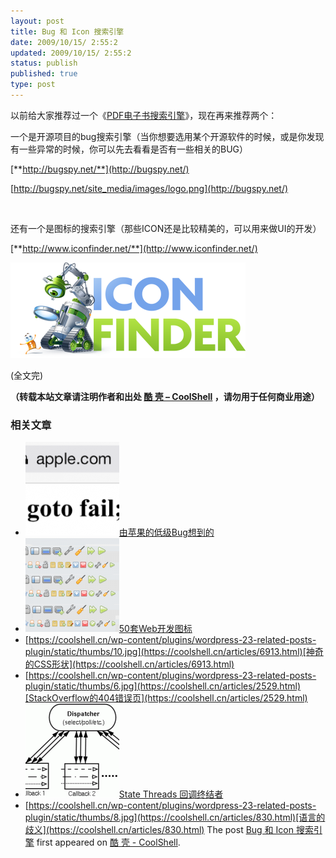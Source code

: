 ```yaml
---
layout: post
title: Bug 和 Icon 搜索引擎
date: 2009/10/15/ 2:55:2
updated: 2009/10/15/ 2:55:2
status: publish
published: true
type: post
---
```


以前给大家推荐过一个《[PDF电子书搜索引擎](https://coolshell.cn/articles/424.html)》，现在再来推荐两个：


一个是开源项目的bug搜索引擎（当你想要选用某个开源软件的时候，或是你发现有一些异常的时候，你可以先去看看是否有一些相关的BUG）


[**http://bugspy.net/**](http://bugspy.net/)


[http://bugspy.net/site_media/images/logo.png](http://bugspy.net/)


 


还有一个是图标的搜索引擎（那些ICON还是比较精美的，可以用来做UI的开发）


 [**http://www.iconfinder.net/**](http://www.iconfinder.net/)


 [![Iconfinder provides high quality icons for webdesigners and developers in an easy and efficient way](../wp-content/uploads/2009/10/iconfinder.png)](http://www.iconfinder.net/)


(全文完)




**（转载本站文章请注明作者和出处 [酷 壳 – CoolShell](https://coolshell.cn/) ，请勿用于任何商业用途）**



### 相关文章

* [![由苹果的低级Bug想到的](../wp-content/uploads/2014/02/apple_goto_fail-150x150.png)](https://coolshell.cn/articles/11112.html)[由苹果的低级Bug想到的](https://coolshell.cn/articles/11112.html)
* [![50套Web开发图标](../wp-content/uploads/2009/03/webicon3-150x150.png)](https://coolshell.cn/articles/3.html)[50套Web开发图标](https://coolshell.cn/articles/3.html)
* [https://coolshell.cn/wp-content/plugins/wordpress-23-related-posts-plugin/static/thumbs/10.jpg](https://coolshell.cn/articles/6913.html)[神奇的CSS形状](https://coolshell.cn/articles/6913.html)
* [https://coolshell.cn/wp-content/plugins/wordpress-23-related-posts-plugin/static/thumbs/6.jpg](https://coolshell.cn/articles/2529.html)[StackOverflow的404错误页](https://coolshell.cn/articles/2529.html)
* [![State Threads 回调终结者](../wp-content/uploads/2014/10/edsm-150x150.gif)](https://coolshell.cn/articles/12012.html)[State Threads 回调终结者](https://coolshell.cn/articles/12012.html)
* [https://coolshell.cn/wp-content/plugins/wordpress-23-related-posts-plugin/static/thumbs/8.jpg](https://coolshell.cn/articles/830.html)[语言的歧义](https://coolshell.cn/articles/830.html)
The post [Bug 和 Icon 搜索引擎](https://coolshell.cn/articles/1582.html) first appeared on [酷 壳 - CoolShell](https://coolshell.cn).